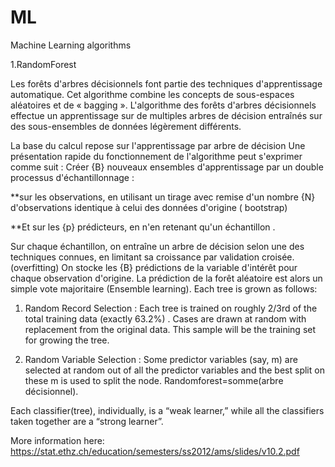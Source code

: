 # ML
Machine Learning algorithms

 1.RandomForest  
 
  Les forêts d'arbres décisionnels  font partie des techniques d'apprentissage automatique. Cet algorithme combine les concepts de sous-espaces aléatoires et de « bagging ». L'algorithme des forêts d'arbres décisionnels effectue un apprentissage sur de multiples arbres de décision entraînés sur des sous-ensembles de données légèrement différents.

La base du calcul repose sur l'apprentissage par arbre de décision
Une présentation rapide du fonctionnement de l'algorithme peut s'exprimer comme suit :
Créer {B} nouveaux ensembles d'apprentissage par un double processus d'échantillonnage :

**sur les observations, en utilisant un tirage avec remise d'un nombre {N} d'observations identique à celui des données d'origine
( bootstrap)

**Et sur les {p} prédicteurs, en n'en retenant qu'un échantillon .

  Sur chaque échantillon, on entraîne un arbre de décision selon une des techniques connues, en limitant sa croissance par validation croisée.(overfitting)
On stocke les {B} prédictions de la variable d'intérêt pour chaque observation d'origine.
La prédiction de la forêt aléatoire est alors un simple vote majoritaire (Ensemble learning).
Each tree is grown as follows:

1. Random Record Selection : Each tree is trained on roughly 2/3rd of the total training data (exactly 63.2%) . Cases are drawn at random with replacement from the original data. This sample will be the training set for growing the tree.

2. Random Variable Selection : Some predictor variables (say, m) are selected at random out of all the predictor variables and the best split on these m is used to split the node.
Randomforest=somme(arbre décisionnel).

Each classifier(tree), individually, is a “weak learner,” while all the classifiers taken together are a “strong learner”.

More information here: https://stat.ethz.ch/education/semesters/ss2012/ams/slides/v10.2.pdf
